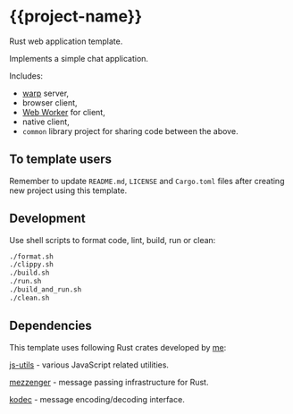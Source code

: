 # {{project-name}}

Rust web application template.

Implements a simple chat application.

Includes:
- [warp](https://github.com/seanmonstar/warp) server,
- browser client,
- [Web Worker](https://developer.mozilla.org/en-US/docs/Web/API/Web_Workers_API/Using_web_workers) for client,
- native client,
- `common` library project for sharing code between the above.

## To template users

Remember to update `README.md`, `LICENSE` and `Cargo.toml` files after creating new project using this template. 

## Development

Use shell scripts to format code, lint, build, run or clean:

```bash
./format.sh
./clippy.sh
./build.sh
./run.sh
./build_and_run.sh
./clean.sh
```

## Dependencies

This template uses following Rust crates developed by [me](https://github.com/zduny):

[js-utils](https://github.com/zduny/js-utils) - various JavaScript related utilities.

[mezzenger](https://github.com/zduny/mezzenger) - message passing infrastructure for Rust.

[kodec](https://github.com/zduny/kodec) - message encoding/decoding interface.
